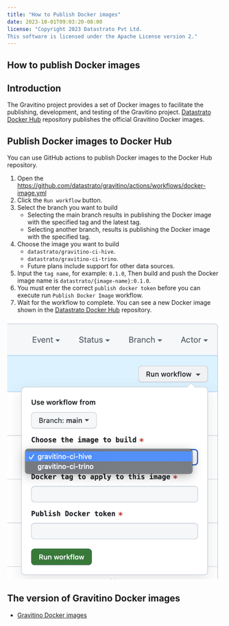 ```yaml
---
title: "How to Publish Docker images"
date: 2023-10-01T09:03:20-08:00
license: "Copyright 2023 Datastrato Pvt Ltd.
This software is licensed under the Apache License version 2."
---
```


## How to publish Docker images

## Introduction

The Gravitino project provides a set of Docker images to facilitate the publishing, development, and testing of the Gravitino project.
[Datastrato Docker Hub](https://hub.docker.com/u/datastrato) repository publishes the official Gravitino Docker images.

## Publish Docker images to Docker Hub

You can use GitHub actions to publish Docker images to the Docker Hub repository.

1. Open the <https://github.com/datastrato/gravitino/actions/workflows/docker-image.yml>
2. Click the `Run workflow` button.
3. Select the branch you want to build
   + Selecting the main branch results in publishing the Docker image with the specified tag and the latest tag.
   + Selecting another branch, results is publishing the Docker image with the specified tag.
4. Choose the image you want to build
   + `datastrato/gravitino-ci-hive`.
   + `datastrato/gravitino-ci-trino`.
   + Future plans include support for other data sources.
5. Input the `tag name`, for example: `0.1.0`, Then build and push the Docker image name is `datastrato/{image-name}:0.1.0`.
6. You must enter the correct `publish docker token` before you can execute run `Publish Docker Image` workflow.
7. Wait for the workflow to complete. You can see a new Docker image shown in the [Datastrato Docker Hub](https://hub.docker.com/u/datastrato) repository.

![Publish Dockerimage](assets/publish-docker-image.png)

## The version of Gravitino Docker images

+ [Gravitino Docker images](../dev/docker/README.md)

